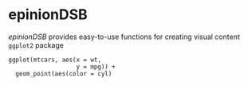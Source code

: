 # epinionDSB

*epinionDSB* provides easy-to-use functions for creating visual content ```ggplot2``` package

```{r echo = FALSE, eval = TRUE, fig.show = TRUE}
ggplot(mtcars, aes(x = wt,
                   y = mpg)) +
  geom_point(aes(color = cyl)
```

